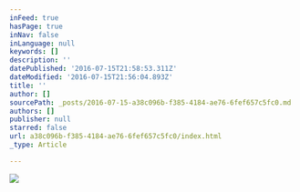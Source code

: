 ```yaml
---
inFeed: true
hasPage: true
inNav: false
inLanguage: null
keywords: []
description: ''
datePublished: '2016-07-15T21:58:53.311Z'
dateModified: '2016-07-15T21:56:04.893Z'
title: ''
author: []
sourcePath: _posts/2016-07-15-a38c096b-f385-4184-ae76-6fef657c5fc0.md
authors: []
publisher: null
starred: false
url: a38c096b-f385-4184-ae76-6fef657c5fc0/index.html
_type: Article

---
```

![](https://the-grid-user-content.s3-us-west-2.amazonaws.com/cd1cf234-b6a8-4784-a464-d0995311e0ff.jpg)